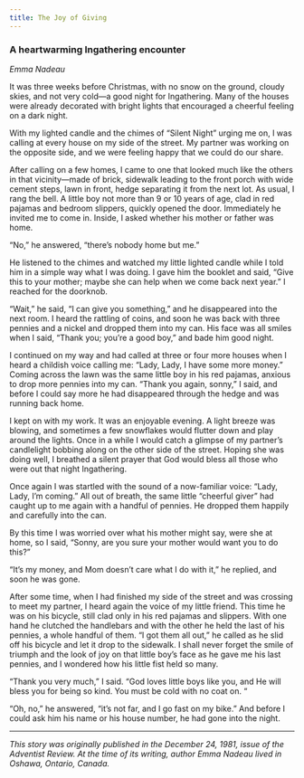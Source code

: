 ```yaml
---
title: The Joy of Giving
---
```


### A heartwarming Ingathering encounter

_Emma Nadeau_

It was three weeks before Christmas, with no snow on the ground, cloudy skies, and not very cold—a good night for Ingathering. Many of the houses were already decorated with bright lights that encouraged a cheerful feeling on a dark night.

With my lighted candle and the chimes of “Silent Night” urging me on, I was calling at every house on my side of the street. My partner was working on the opposite side, and we were feeling happy that we could do our share.

After calling on a few homes, I came to one that looked much like the others in that vicinity—made of brick, sidewalk leading to the front porch with wide cement steps, lawn in front, hedge separating it from the next lot. As usual, I rang the bell. A little boy not more than 9 or 10 years of age, clad in red pajamas and bedroom slippers, quickly opened the door. Immediately he invited me to come in. Inside, I asked whether his mother or father was home.

“No,” he answered, “there’s nobody home but me.”

He listened to the chimes and watched my little lighted candle while I told him in a simple way what I was doing. I gave him the booklet and said, “Give this to your mother; maybe she can help when we come back next year.” I reached for the doorknob.

“Wait,” he said, “I can give you something,” and he disappeared into the next room. I heard the rattling of coins, and soon he was back with three pennies and a nickel and dropped them into my can. His face was all smiles when I said, “Thank you; you’re a good boy,” and bade him good night.

I continued on my way and had called at three or four more houses when I heard a childish voice calling me: “Lady, Lady, I have some more money.” Coming across the lawn was the same little boy in his red pajamas, anxious to drop more pennies into my can. “Thank you again, sonny,” I said, and before I could say more he had disappeared through the hedge and was running back home.

I kept on with my work. It was an enjoyable evening. A light breeze was blowing, and sometimes a few snowflakes would flutter down and play around the lights. Once in a while I would catch a glimpse of my partner’s candlelight bobbing along on the other side of the street. Hoping she was doing well, I breathed a silent prayer that God would bless all those who were out that night Ingathering.

Once again I was startled with the sound of a now-familiar voice: “Lady, Lady, I’m coming.” All out of breath, the same little “cheerful giver” had caught up to me again with a handful of pennies. He dropped them happily and carefully into the can.

By this time I was worried over what his mother might say, were she at home, so I said, “Sonny, are you sure your mother would want you to do this?”

“It’s my money, and Mom doesn’t care what I do with it,” he replied, and soon he was gone.

After some time, when I had finished my side of the street and was crossing to meet my partner, I heard again the voice of my little friend. This time he was on his bicycle, still clad only in his red pajamas and slippers. With one hand he clutched the handlebars and with the other he held the last of his pennies, a whole handful of them. “I got them all out,” he called as he slid off his bicycle and let it drop to the sidewalk. I shall never forget the smile of triumph and the look of joy on that little boy’s face as he gave me his last pennies, and I wondered how his little fist held so many.

“Thank you very much,” I said. “God loves little boys like you, and He will bless you for being so kind. You must be cold with no coat on. “

“Oh, no,” he answered, “it’s not far, and I go fast on my bike.” And before I could ask him his name or his house number, he had gone into the night. 

---

_This story was originally published in the December 24, 1981, issue of the Adventist Review. At the time of its writing, author Emma Nadeau lived in Oshawa, Ontario, Canada._